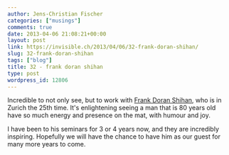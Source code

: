 ```yaml
---
author: Jens-Christian Fischer
categories: ["musings"]
comments: true
date: 2013-04-06 21:08:21+00:00
layout: post
link: https://invisible.ch/2013/04/06/32-frank-doran-shihan/
slug: 32-frank-doran-shihan
tags: ["blog"]
title: 32 - frank doran shihan
type: post
wordpress_id: 12806
---
```


Incredible to not only see, but to work with [Frank Doran Shihan](https://en.wikipedia.org/wiki/Frank_Doran_(aikido)), who is in Zurich the 25th time. It's enlightening seeing a man that is 80 years old have so much energy and presence on the mat, with humour and joy.





I have been to his seminars for 3 or 4 years now, and they are incredibly inspiring. Hopefully we will have the chance to have him as our guest for many more years to come.
